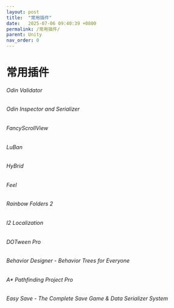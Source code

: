 ```yaml
---
layout: post
title:  "常用插件"
date:   2025-07-06 09:40:39 +0800
permalink: /常用插件/
parent: Unity
nav_order: 0
---
```


# 常用插件
###### Odin Validator
###### Odin Inspector and Serializer
###### FancyScrollView
###### LuBan
###### HyBrid
###### Feel
###### Rainbow Folders 2
###### I2 Localization
###### DOTween Pro
###### Behavior Designer - Behavior Trees for Everyone
###### A* Pathfinding Project Pro
###### Easy Save - The Complete Save Game & Data Serializer System